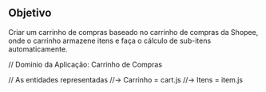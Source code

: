 ## Objetivo

Criar um carrinho de compras baseado no carrinho de compras da Shopee,
onde o carrinho armazene itens e faça o cálculo de sub-itens automaticamente.

// Dominio da Aplicação: Carrinho de Compras

// As entidades representadas
//-> Carrinho = cart.js
//-> Itens = item.js
